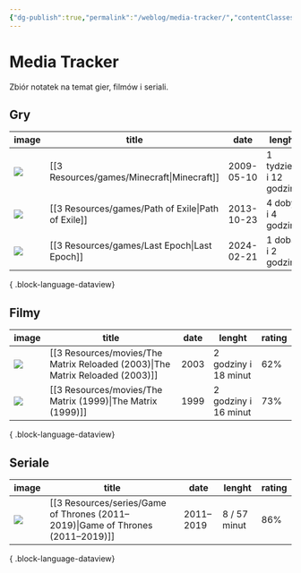 ```yaml
---
{"dg-publish":true,"permalink":"/weblog/media-tracker/","contentClasses":"cards"}
---
```



# Media Tracker

Zbiór notatek na temat gier, filmów i seriali.

## Gry

| image                                                                                 | title                                                 | date       | lenght                | rating |
| ------------------------------------------------------------------------------------- | ----------------------------------------------------- | ---------- | --------------------- | ------ |
| ![](https://media.rawg.io/media/games/b4e/b4e4c73d5aa4ec66bbf75375c4847a2b.jpg)       | [[3 Resources/games/Minecraft\|Minecraft]]         | 2009-05-10 | 1 tydzień i 12 godzin | 83%    |
| ![](https://media.rawg.io/media/games/d0f/d0f91fe1d92332147e5db74e207cfc7a.jpg)       | [[3 Resources/games/Path of Exile\|Path of Exile]] | 2013-10-23 | 4 doby i 4 godziny    | 86%    |
| ![](https://media.rawg.io/media/screenshots/ba8/ba855cf221369f1ff3337580326b3868.jpg) | [[3 Resources/games/Last Epoch\|Last Epoch]]       | 2024-02-21 | 1 doba i 2 godziny    | 79%    |

{ .block-language-dataview}

## Filmy

| image                                                                                                                                           | title                                                                            | date | lenght               | rating |
| ----------------------------------------------------------------------------------------------------------------------------------------------- | -------------------------------------------------------------------------------- | ---- | -------------------- | ------ |
| ![](https://m.media-amazon.com/images/M/MV5BODE0MzZhZTgtYzkwYi00YmI5LThlZWYtOWRmNWE5ODk0NzMxXkEyXkFqcGdeQXVyNjU0OTQ0OTY@._V1_SX300.jpg)         | [[3 Resources/movies/The Matrix Reloaded (2003)\|The Matrix Reloaded (2003)]] | 2003 | 2 godziny i 18 minut | 62%    |
| ![](https://m.media-amazon.com/images/M/MV5BNzQzOTk3OTAtNDQ0Zi00ZTVkLWI0MTEtMDllZjNkYzNjNTc4L2ltYWdlXkEyXkFqcGdeQXVyNjU0OTQ0OTY@._V1_SX300.jpg) | [[3 Resources/movies/The Matrix (1999)\|The Matrix (1999)]]                   | 1999 | 2 godziny i 16 minut | 73%    |

{ .block-language-dataview}

## Seriale

| image                                                                                                                                   | title                                                                              | date      | lenght       | rating |
| --------------------------------------------------------------------------------------------------------------------------------------- | ---------------------------------------------------------------------------------- | --------- | ------------ | ------ |
| ![](https://m.media-amazon.com/images/M/MV5BN2IzYzBiOTQtNGZmMi00NDI5LTgxMzMtN2EzZjA1NjhlOGMxXkEyXkFqcGdeQXVyNjAwNDUxODI@._V1_SX300.jpg) | [[3 Resources/series/Game of Thrones (2011–2019)\|Game of Thrones (2011–2019)]] | 2011–2019 | 8 / 57 minut | 86%    |

{ .block-language-dataview}
